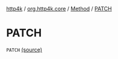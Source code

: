 [http4k](../../index.md) / [org.http4k.core](../index.md) / [Method](index.md) / [PATCH](./-p-a-t-c-h.md)

# PATCH

`PATCH` [(source)](https://github.com/http4k/http4k/blob/master/http4k-core/src/main/kotlin/org/http4k/core/http.kt#L159)